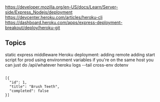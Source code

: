 https://developer.mozilla.org/en-US/docs/Learn/Server-side/Express_Nodejs/deployment
https://devcenter.heroku.com/articles/heroku-cli
https://dashboard.heroku.com/apps/express-deployment-breakout/deploy/heroku-git

## Topics
static express middleware
Heroku deployment:
adding remote
adding start script for prod
using environment variables 
if you're on the same host you can just do /api/whatever
heroku logs --tail
cross-env
dotenv

```

[{
  "id": 1,
  "title": "Brush Teeth",
  "completed": false  
}]

```